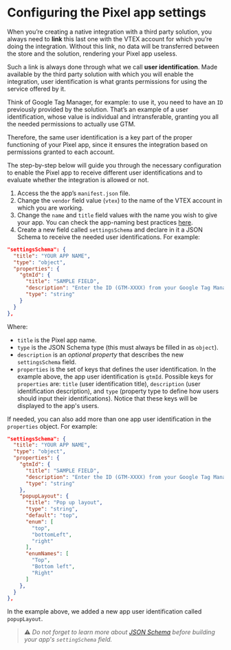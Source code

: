 # Configuring the Pixel app settings

When you’re creating a native integration with a third party solution, you always need to **link** this last one with the VTEX account for which you’re doing the integration. Without this link, no data will be transferred between the store and the solution, rendering your Pixel app useless.

Such a link is always done through what we call **user identification**. Made available by the third party solution with which you will enable the integration, user identification is what grants permissions for using the service offered by it.

Think of Google Tag Manager, for example: to use it, you need to have an `ID` previously provided by the solution. That’s an example of a user identification, whose value is individual and intransferable, granting you all the needed permissions to actually use GTM.

Therefore, the same user identification is a key part of the proper functioning of your Pixel app, since it ensures the integration based on permissions granted to each account.

The step-by-step below will guide you through the necessary configuration to enable the Pixel app to receive different user identifications and to evaluate whether the integration is allowed or not.

1. Access the the app’s `manifest.json` file.
2. Change the  `vendor` field value  (`vtex`) to the name of the VTEX account in which you are working.
3. Change the `name` and `title` field values with the name you wish to give your app. You can check the app-naming best practices [here](https://vtex.io/docs/recipes/development/filling-the-application-form-for-development/#guidelines).
4. Create a new field called `settingsSchema` and declare in it a JSON Schema to receive the needed user identifications. For example:

```json
"settingsSchema": {
  "title": "YOUR APP NAME",
  "type": "object",
  "properties": {
    "gtmId": {
      "title": "SAMPLE FIELD",
      "description": "Enter the ID (GTM-XXXX) from your Google Tag Manager",
      "type": "string"
    }
  }
},
```

Where:

- `title` is the Pixel app name.
- `type` is the JSON Schema type (this must always be filled in as `object`).
- `description` is an *optional property* that describes the new `settingsSchema` field.
- `properties` is the set of keys that defines the user identification. In the example above, the app user identification is `gtmId`. Possible keys for `properties` are: `title` (user identification title), `description` (user identification description), and `type` (property type to define how users should input their identifications). Notice that these keys will be displayed to the app's users.

If needed, you can also add more than one app user identification in the `properties` object. For example:

```json
"settingsSchema": {
  "title": "YOUR APP NAME",
  "type": "object",
  "properties": {
    "gtmId": {
      "title": "SAMPLE FIELD",
      "description": "Enter the ID (GTM-XXXX) from your Google Tag Manager",
      "type": "string"
    },
    "popupLayout": {
      "title": "Pop up layout",
      "type": "string",
      "default": "top",
      "enum": [
        "top",
        "bottomLeft",
        "right"
      ],
      "enumNames": [
        "Top",
        "Bottom left",
        "Right"
      ]
    },
  }
},
```

In the example above, we added a new app user identification called `popupLayout`. 

> ⚠️ *Do not forget to learn more about [JSON Schema](http://json-schema.org/understanding-json-schema/) before building your app's `settingSchema` field.* 

